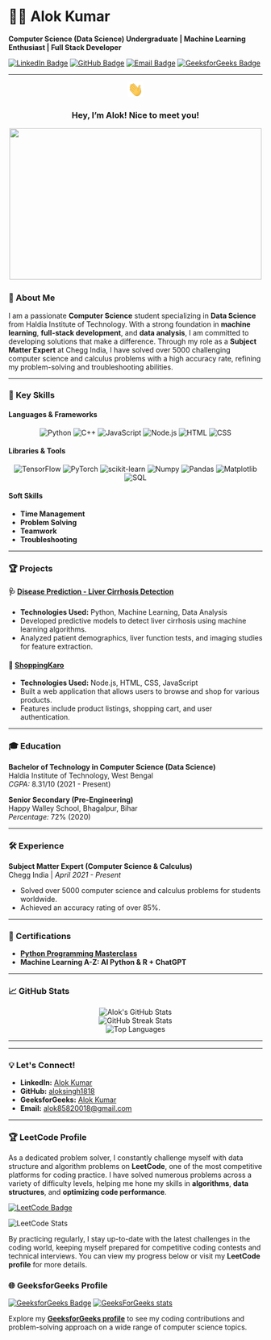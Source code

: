 # 👨‍💻 Alok Kumar

**Computer Science (Data Science) Undergraduate | Machine Learning Enthusiast | Full Stack Developer**

[![LinkedIn Badge](https://img.shields.io/badge/LinkedIn-Connect-blue)](https://www.linkedin.com/in/alok-kumar-119481218)
[![GitHub Badge](https://img.shields.io/badge/GitHub-Follow-black)](https://github.com/aloksingh1818)
[![Email Badge](https://img.shields.io/badge/Email-alok85820018@gmail.com-red)](mailto:alok85820018@gmail.com)
[![GeeksforGeeks Badge](https://img.shields.io/badge/GeeksforGeeks-Profile-green)](https://www.geeksforgeeks.org/user/alok85820018/)

---

<div align="center">
    <img src="https://raw.githubusercontent.com/ABSphreak/ABSphreak/master/gifs/Hi.gif" width="30" height="30">
    <h3>Hey, I’m Alok! Nice to meet you!</h3>
    <img src="https://i.giphy.com/media/qgQUggAC3Pfv687qPC/giphy.gif" width="500" height="300"/>
</div>

### 🚀 About Me
I am a passionate **Computer Science** student specializing in **Data Science** from Haldia Institute of Technology. With a strong foundation in **machine learning**, **full-stack development**, and **data analysis**, I am committed to developing solutions that make a difference. Through my role as a **Subject Matter Expert** at Chegg India, I have solved over 5000 challenging computer science and calculus problems with a high accuracy rate, refining my problem-solving and troubleshooting abilities.

---

### 🎯 Key Skills

#### Languages & Frameworks

<p align="center">
    <img src="https://img.shields.io/badge/-Python-333333?style=flat&logo=python" alt="Python">
    <img src="https://img.shields.io/badge/-C++-00599C?style=flat&logo=c%2B%2B" alt="C++">
    <img src="https://img.shields.io/badge/-JavaScript-F7DF1E?style=flat&logo=javascript&logoColor=black" alt="JavaScript">
    <img src="https://img.shields.io/badge/-Node.js-43853D?style=flat&logo=node.js&logoColor=white" alt="Node.js">
    <img src="https://img.shields.io/badge/-HTML-E34F26?style=flat&logo=html5&logoColor=white" alt="HTML">
    <img src="https://img.shields.io/badge/-CSS-1572B6?style=flat&logo=css3" alt="CSS">
</p>

#### Libraries & Tools

<p align="center">
    <img src="https://img.shields.io/badge/-TensorFlow-FF6F00?style=flat&logo=tensorflow&logoColor=white" alt="TensorFlow">
    <img src="https://img.shields.io/badge/-PyTorch-EE4C2C?style=flat&logo=pytorch&logoColor=white" alt="PyTorch">
    <img src="https://img.shields.io/badge/-scikit--learn-F7931E?style=flat&logo=scikit-learn&logoColor=white" alt="scikit-learn">
    <img src="https://img.shields.io/badge/-Numpy-013243?style=flat&logo=numpy" alt="Numpy">
    <img src="https://img.shields.io/badge/-Pandas-150458?style=flat&logo=pandas" alt="Pandas">
    <img src="https://img.shields.io/badge/-Matplotlib-FFDD44?style=flat&logo=matplotlib&logoColor=black" alt="Matplotlib">
    <img src="https://img.shields.io/badge/-SQL-4479A1?style=flat&logo=postgresql" alt="SQL">
</p>

#### Soft Skills

- **Time Management**
- **Problem Solving**
- **Teamwork**
- **Troubleshooting**

---

### 🏆 Projects

#### 🩺 [Disease Prediction - Liver Cirrhosis Detection](https://github.com/aloksingh1818/Disease-Prediction)
- **Technologies Used:** Python, Machine Learning, Data Analysis
- Developed predictive models to detect liver cirrhosis using machine learning algorithms.
- Analyzed patient demographics, liver function tests, and imaging studies for feature extraction.

#### 🛒 [ShoppingKaro](https://github.com/aloksingh1818/ShoppingKaro)
- **Technologies Used:** Node.js, HTML, CSS, JavaScript
- Built a web application that allows users to browse and shop for various products.
- Features include product listings, shopping cart, and user authentication.

---

### 🎓 Education

**Bachelor of Technology in Computer Science (Data Science)**  
Haldia Institute of Technology, West Bengal  
*CGPA:* 8.31/10 (2021 - Present)

**Senior Secondary (Pre-Engineering)**  
Happy Walley School, Bhagalpur, Bihar  
*Percentage:* 72% (2020)

---

### 🛠️ Experience

**Subject Matter Expert (Computer Science & Calculus)**  
Chegg India | *April 2021 - Present*  
- Solved over 5000 computer science and calculus problems for students worldwide.
- Achieved an accuracy rating of over 85%.

---

### 📜 Certifications

- **[Python Programming Masterclass](https://www.udemy.com/certificate/UC-b2a071d1-0a9b-49aa-ae6a-2f90de73cf7c/)**
- **Machine Learning A-Z: AI Python & R + ChatGPT**

---

### 📈 GitHub Stats

<div align="center">
  <img src="https://github-readme-stats.vercel.app/api?username=aloksingh1818&show_icons=true&theme=radical" alt="Alok's GitHub Stats" />
  <br/>
  <img src="https://github-readme-streak-stats.herokuapp.com/?user=aloksingh1818&theme=radical" alt="GitHub Streak Stats" />
  <br/>
  <img src="https://github-readme-stats.vercel.app/api/top-langs/?username=aloksingh1818&layout=compact&theme=radical" alt="Top Languages" />
</div>

---



---

### 💡 Let's Connect!

- **LinkedIn:** [Alok Kumar](https://www.linkedin.com/in/alok-kumar-119481218)
- **GitHub:** [aloksingh1818](https://github.com/aloksingh1818)
- **GeeksforGeeks:** [Alok Kumar](https://www.geeksforgeeks.org/user/alok85820018/)
- **Email:** [alok85820018@gmail.com](mailto:alok85820018@gmail.com)

---
### 🏆 LeetCode Profile

As a dedicated problem solver, I constantly challenge myself with data structure and algorithm problems on **LeetCode**, one of the most competitive platforms for coding practice. I have solved numerous problems across a variety of difficulty levels, helping me hone my skills in **algorithms**, **data structures**, and **optimizing code performance**.

[![LeetCode Badge](https://img.shields.io/badge/LeetCode-Profile-orange?style=for-the-badge&logo=leetcode)](https://leetcode.com/Aloksingh18/)

![LeetCode Stats](https://leetcard.jacoblin.cool/Aloksingh18?ext=heatmap)

By practicing regularly, I stay up-to-date with the latest challenges in the coding world, keeping myself prepared for competitive coding contests and technical interviews. You can view my progress below or visit my **LeetCode profile** for more details.


### 🌐 GeeksforGeeks Profile

[![GeeksforGeeks Badge](https://img.shields.io/badge/GeeksforGeeks-Profile-green)](https://www.geeksforgeeks.org/user/alok85820018/)
[![GeeksForGeeks stats](https://geeks-for-geeks-stats-card.vercel.app/?username=alok85820018)](https://auth.geeksforgeeks.org/user/alok85820018/practice/)


Explore my **[GeeksforGeeks profile](https://www.geeksforgeeks.org/user/alok85820018/)** to see my coding contributions and problem-solving approach on a wide range of computer science topics.
